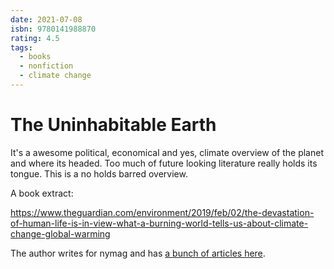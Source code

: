 ```yaml
---
date: 2021-07-08
isbn: 9780141988870
rating: 4.5
tags:
  - books
  - nonfiction
  - climate change
---
```


# The Uninhabitable Earth

It's a awesome political, economical and yes, climate overview of the planet and where its headed. Too much of future looking literature really holds its tongue. This is a no holds barred overview.

A book extract:

https://www.theguardian.com/environment/2019/feb/02/the-devastation-of-human-life-is-in-view-what-a-burning-world-tells-us-about-climate-change-global-warming

The author writes for nymag and has [a bunch of articles here](https://nymag.com/author/david-wallace-wells/).
